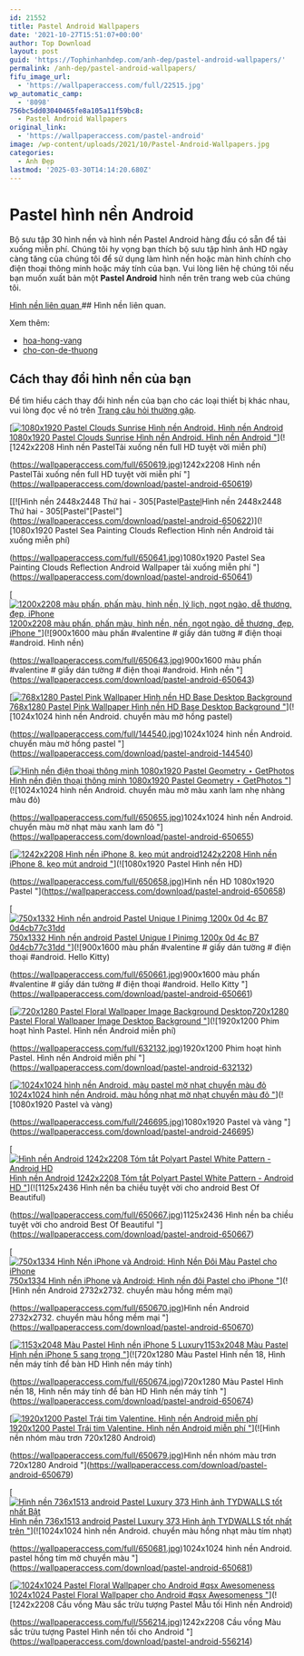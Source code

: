 ```yaml
---
id: 21552
title: Pastel Android Wallpapers
date: '2021-10-27T15:51:07+00:00'
author: Top Download
layout: post
guid: 'https://Tophinhanhdep.com/anh-dep/pastel-android-wallpapers/'
permalink: /anh-dep/pastel-android-wallpapers/
fifu_image_url:
  - 'https://wallpaperaccess.com/full/22515.jpg'
wp_automatic_camp:
  - '8098'
756bc5dd03040465fe8a105a11f59bc8:
  - Pastel Android Wallpapers
original_link:
  - 'https://wallpaperaccess.com/pastel-android'
image: /wp-content/uploads/2021/10/Pastel-Android-Wallpapers.jpg
categories:
  - Ảnh Đẹp
lastmod: '2025-03-30T14:14:20.680Z'
---
```

# Pastel hình nền Android

Bộ sưu tập 30 hình nền và hình nền Pastel Android hàng đầu có sẵn để tải xuống miễn phí. Chúng tôi hy vọng bạn thích bộ sưu tập hình ảnh HD ngày càng tăng của chúng tôi để sử dụng làm hình nền hoặc màn hình chính cho điện thoại thông minh hoặc máy tính của bạn. Vui lòng liên hệ chúng tôi nếu bạn muốn xuất bản một **Pastel Android** hình nền trên trang web của chúng tôi.

[Hình nền liên quan ](#related) ## Hình nền liên quan.

   
 Xem thêm:

   
- [hoa-hong-vang](https://tophinhanhdep.com/hoa-hong/hoa-hong-vang/)
- [cho-con-de-thuong](https://tophinhanhdep.com/the-gioi-dong-vat/cho-con-de-thuong/)

## Cách thay đổi hình nền của bạn

Để tìm hiểu cách thay đổi hình nền của bạn cho các loại thiết bị khác nhau, vui lòng đọc về nó trên [Trang câu hỏi thường gặp](https://tophinhanhdep.com/faq/).

  
[[![1080x1920 Pastel Clouds Sunrise Hình nền Android.  Hình nền Android](https://wallpaperaccess.com/full/22515.jpg)1080x1920 Pastel Clouds Sunrise Hình nền Android. Hình nền Android "](https://wallpaperaccess.com/download/pastel-android-22515)](![1242x2208 Hình nền PastelTải xuống nền full HD tuyệt vời miễn phí)

(https://wallpaperaccess.com/full/650619.jpg)1242x2208 Hình nền PastelTải xuống nền full HD tuyệt vời miễn phí "](https://wallpaperaccess.com/download/pastel-android-650619)

[[![Hình nền 2448x2448 Thứ hai - 305[Pastel[Pastel](https://wallpaperaccess.com/full/650622.jpg)Hình nền 2448x2448 Thứ hai - 305\[Pastel"\[Pastel"](https://wallpaperaccess.com/download/pastel-android-650622)](![1080x1920 Pastel Sea Painting Clouds Reflection Hình nền Android tải xuống miễn phí)

(https://wallpaperaccess.com/full/650641.jpg)1080x1920 Pastel Sea Painting Clouds Reflection Android Wallpaper tải xuống miễn phí "](https://wallpaperaccess.com/download/pastel-android-650641)

[[![1200x2208 màu phấn, phấn màu, hình nền, lý lịch, ngọt ngào, dễ thương, đẹp, iPhone](https://wallpaperaccess.com/full/309523.jpg)1200x2208 màu phấn, phấn màu, hình nền, nền, ngọt ngào, dễ thương, đẹp, iPhone "](https://wallpaperaccess.com/download/pastel-android-309523)](![900x1600 màu phấn #valentine # giấy dán tường # điện thoại #android.  Hình nền)

(https://wallpaperaccess.com/full/650643.jpg)900x1600 màu phấn #valentine # giấy dán tường # điện thoại #android. Hình nền "](https://wallpaperaccess.com/download/pastel-android-650643)

[[![768x1280 Pastel Pink Wallpaper Hình nền HD Base Desktop Background](https://wallpaperaccess.com/full/650644.jpg)768x1280 Pastel Pink Wallpaper Hình nền HD Base Desktop Background "](https://wallpaperaccess.com/download/pastel-android-650644)](![1024x1024 hình nền Android.  chuyển màu mờ hồng pastel)

(https://wallpaperaccess.com/full/144540.jpg)1024x1024 hình nền Android. chuyển màu mờ hồng pastel "](https://wallpaperaccess.com/download/pastel-android-144540)

[[![Hình nền điện thoại thông minh 1080x1920 Pastel Geometry ⋆ GetPhotos](https://wallpaperaccess.com/full/404599.jpg)Hình nền điện thoại thông minh 1080x1920 Pastel Geometry ⋆ GetPhotos "](https://wallpaperaccess.com/download/pastel-android-404599)](![1024x1024 hình nền Android.  chuyển màu mờ màu xanh lam nhẹ nhàng màu đỏ)

(https://wallpaperaccess.com/full/650655.jpg)1024x1024 hình nền Android. chuyển màu mờ nhạt màu xanh lam đỏ "](https://wallpaperaccess.com/download/pastel-android-650655)

[[![1242x2208 Hình nền iPhone 8.  kẹo mút android](https://wallpaperaccess.com/full/650656.jpg)1242x2208 Hình nền iPhone 8. kẹo mút android "](https://wallpaperaccess.com/download/pastel-android-650656)](![1080x1920 Pastel Hình nền HD)

(https://wallpaperaccess.com/full/650658.jpg)Hình nền HD 1080x1920 Pastel "](https://wallpaperaccess.com/download/pastel-android-650658)

[[![750x1332 Hình nền android Pastel Unique I Pinimg 1200x 0d 4c B7 0d4cb77c31dd](https://wallpaperaccess.com/full/650659.jpg)750x1332 Hình nền android Pastel Unique I Pinimg 1200x 0d 4c B7 0d4cb77c31dd "](https://wallpaperaccess.com/download/pastel-android-650659)](![900x1600 màu phấn #valentine # giấy dán tường # điện thoại #android.  Hello Kitty)

(https://wallpaperaccess.com/full/650661.jpg)900x1600 màu phấn #valentine # giấy dán tường # điện thoại #android. Hello Kitty "](https://wallpaperaccess.com/download/pastel-android-650661)

[[![720x1280 Pastel Floral Wallpaper Image Background Desktop](https://wallpaperaccess.com/full/650662.jpg)720x1280 Pastel Floral Wallpaper Image Desktop Background "](https://wallpaperaccess.com/download/pastel-android-650662)](![1920x1200 Phim hoạt hình Pastel.  Hình nền Android miễn phí)

(https://wallpaperaccess.com/full/632132.jpg)1920x1200 Phim hoạt hình Pastel. Hình nền Android miễn phí "](https://wallpaperaccess.com/download/pastel-android-632132)

[[![1024x1024 hình nền Android.  màu pastel mờ nhạt chuyển màu đỏ](https://wallpaperaccess.com/full/650664.jpg)1024x1024 hình nền Android. màu hồng nhạt mờ nhạt chuyển màu đỏ "](https://wallpaperaccess.com/download/pastel-android-650664)](![1080x1920 Pastel và vàng)

(https://wallpaperaccess.com/full/246695.jpg)1080x1920 Pastel và vàng "](https://wallpaperaccess.com/download/pastel-android-246695)

[[![Hình nền Android 1242x2208 Tóm tắt Polyart Pastel White Pattern - Android HD](https://wallpaperaccess.com/full/335661.jpg)Hình nền Android 1242x2208 Tóm tắt Polyart Pastel White Pattern - Android HD "](https://wallpaperaccess.com/download/pastel-android-335661)](![1125x2436 Hình nền ba chiều tuyệt vời cho android Best Of Beautiful)

(https://wallpaperaccess.com/full/650667.jpg)1125x2436 Hình nền ba chiều tuyệt vời cho android Best Of Beautiful "](https://wallpaperaccess.com/download/pastel-android-650667)

[[![750x1334 Hình Nền iPhone và Android: Hình Nền Đôi Màu Pastel cho iPhone](https://wallpaperaccess.com/full/650668.jpg)750x1334 Hình nền iPhone và Android: Hình nền đôi Pastel cho iPhone "](https://wallpaperaccess.com/download/pastel-android-650668)](![Hình nền Android 2732x2732.  chuyển màu hồng mềm mại)

(https://wallpaperaccess.com/full/650670.jpg)Hình nền Android 2732x2732. chuyển màu hồng mềm mại "](https://wallpaperaccess.com/download/pastel-android-650670)

[[![1153x2048 Màu Pastel Hình nền iPhone 5 Luxury](https://wallpaperaccess.com/full/650672.jpg)1153x2048 Màu Pastel Hình nền iPhone 5 sang trọng "](https://wallpaperaccess.com/download/pastel-android-650672)](![720x1280 Màu Pastel Hình nền 18, Hình nền máy tính để bàn HD Hình nền máy tính)

(https://wallpaperaccess.com/full/650674.jpg)720x1280 Màu Pastel Hình nền 18, Hình nền máy tính để bàn HD Hình nền máy tính "](https://wallpaperaccess.com/download/pastel-android-650674)

[[![1920x1200 Pastel Trái tim Valentine.  Hình nền Android miễn phí](https://wallpaperaccess.com/full/650677.jpg)1920x1200 Pastel Trái tim Valentine. Hình nền Android miễn phí "](https://wallpaperaccess.com/download/pastel-android-650677)](![Hình nền nhóm màu trơn 720x1280 Android)

(https://wallpaperaccess.com/full/650679.jpg)Hình nền nhóm màu trơn 720x1280 Android "](https://wallpaperaccess.com/download/pastel-android-650679)

[[![Hình nền 736x1513 android Pastel Luxury 373 Hình ảnh TYDWALLS tốt nhất Bật](https://wallpaperaccess.com/full/650680.jpg)Hình nền 736x1513 android Pastel Luxury 373 Hình ảnh TYDWALLS tốt nhất trên "](https://wallpaperaccess.com/download/pastel-android-650680)](![1024x1024 hình nền Android.  chuyển màu hồng nhạt màu tím nhạt)

(https://wallpaperaccess.com/full/650681.jpg)1024x1024 hình nền Android. pastel hồng tím mờ chuyển màu "](https://wallpaperaccess.com/download/pastel-android-650681)

[[![1024x1024 Pastel Floral Wallpaper cho Android #qsx Awesomeness](https://wallpaperaccess.com/full/650682.jpg)1024x1024 Pastel Floral Wallpaper cho Android #qsx Awesomeness "](https://wallpaperaccess.com/download/pastel-android-650682)](![1242x2208 Cầu vồng Màu sắc trừu tượng Pastel Mẫu tối Hình nền Android)

(https://wallpaperaccess.com/full/556214.jpg)1242x2208 Cầu vồng Màu sắc trừu tượng Pastel Hình nền tối cho Android "](https://wallpaperaccess.com/download/pastel-android-556214)
